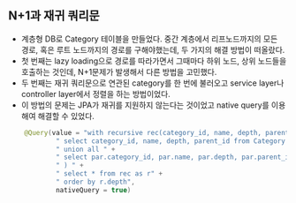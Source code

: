## N+1과 재귀 쿼리문
- 계층형 DB로 Category 테이블을 만들었다. 중간 계층에서 리프노드까지의 모든 경로, 혹은 루트 노드까지의 경로를 구해야했는데, 두 가지의 해결 방법이 떠올랐다.
- 첫 번째는 lazy loading으로 경로를 따라가면서 그때마다 하위 노드, 상위 노드들을 호출하는 것인데, N+1문제가 발생해서 다른 방법을 고민했다.
- 두 번째는 재귀 쿼리문으로 연관된 category를 한 번에 불러오고 service layer나 controller layer에서 정렬을 하는 방법이었다.
- 이 방법의 문제는 JPA가 재귀를 지원하지 않는다는 것이었고 native query를 이용해여 해결할 수 있었다.
```java
    @Query(value = "with recursive rec(category_id, name, depth, parent_id) as (" +
            " select category_id, name, depth, parent_id from Category where name=:categoryName" +
            " union all " +
            " select par.category_id, par.name, par.depth, par.parent_id from rec as ch, Category as par where par.category_id = ch.parent_id" +
            " ) " +
            " select * from rec as r" +
            " order by r.depth",
            nativeQuery = true)
```